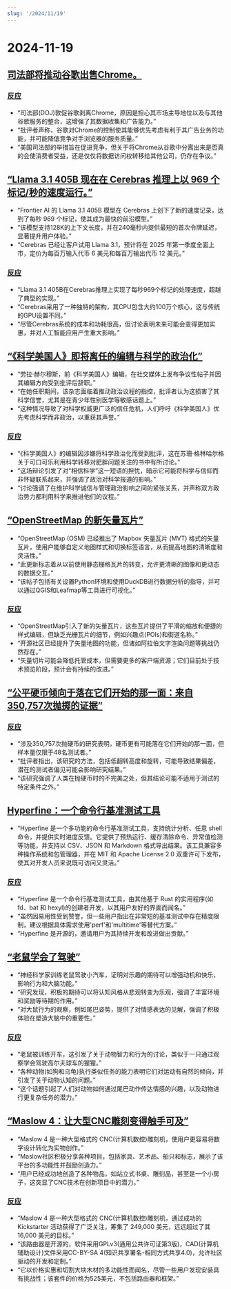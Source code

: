 ```yaml
---
slug: '/2024/11/19'
---
```


# 2024-11-19

## [司法部将推动谷歌出售Chrome。](https://www.bloomberg.com/news/articles/2024-11-18/doj-will-push-google-to-sell-off-chrome-to-break-search-monopoly)

### [反应](https://news.ycombinator.com/item?id=42177767)

- “司法部(DOJ)敦促谷歌剥离Chrome，原因是担心其市场主导地位以及与其他谷歌服务的整合，这增强了其数据收集和广告能力。”
- “批评者声称，谷歌对Chrome的控制使其能够优先考虑有利于其广告业务的功能，并可能降低竞争对手浏览器的服务质量。”
- “美国司法部的举措旨在促进竞争，但关于将Chrome从谷歌中分离出来是否真的会使消费者受益，还是仅仅将数据访问权转移给其他公司，仍存在争议。”

## [“Llama 3.1 405B 现在在 Cerebras 推理上以 969 个标记/秒的速度运行。”](https://cerebras.ai/blog/llama-405b-inference)

- “Frontier AI 的 Llama 3.1 405B 模型在 Cerebras 上创下了新的速度记录，达到了每秒 969 个标记，使其成为最快的前沿模型。”
- “该模型支持128K的上下文长度，并在240毫秒内提供最短的首次令牌延迟，显著提升用户体验。”
- “Cerebras 已经让客户试用 Llama 3.1，预计将在 2025 年第一季度全面上市，定价为每百万输入代币 6 美元和每百万输出代币 12 美元。”

### [反应](https://news.ycombinator.com/item?id=42178761)

- “Llama 3.1 405B在Cerebras推理上实现了每秒969个标记的处理速度，超越了典型的实现。”
- “Cerebras采用了一种独特的架构，其CPU包含大约100万个核心，这与传统的GPU设置不同。”
- “尽管Cerebras系统的成本和功耗很高，但讨论表明未来可能会变得更加实惠，并对人工智能应用产生重大影响。”

## [“《科学美国人》即将离任的编辑与科学的政治化”](https://reason.com/2024/11/18/how-scientific-americans-departing-editor-helped-degrade-science/)

- “劳拉·赫尔穆斯，前《科学美国人》编辑，在社交媒体上发布争议性帖子并因其编辑方向受到批评后辞职。”
- “在她任职期间，该杂志面临着推动政治议程的指控，批评者认为这损害了其科学信誉，尤其是在青少年性别医学等敏感话题上。”
- “这种情况导致了对科学权威更广泛的信任危机，人们呼吁《科学美国人》优先考虑科学而非政治，以重获其声誉。”

### [反应](https://news.ycombinator.com/item?id=42177619)

- “《科学美国人》的编辑因涉嫌将科学政治化而受到批评，这在苏珊·格林哈尔格关于可口可乐利用科学转移对肥胖问题关注的书中有所讨论。”
- “这场辩论引发了对“相信科学”这一短语的担忧，暗示它可能将科学与信仰而非怀疑联系起来，并强调了政治对科学报道的影响。”
- “讨论强调了在维护科学诚信与管理政治影响之间的紧张关系，并声称双方政治势力都利用科学来推进他们的议程。”

## [“OpenStreetMap 的新矢量瓦片”](https://tech.marksblogg.com/osm-mvt-vector-tiles.html)

- “OpenStreetMap (OSM) 已经推出了 Mapbox 矢量瓦片 (MVT) 格式的矢量瓦片，使用户能够自定义地图样式和切换标签语言，从而提高地图的清晰度和灵活性。”
- “此更新标志着从以前使用静态栅格瓦片的转变，允许更清晰的图像和更动态的数据交互。”
- “该帖子包括有关设置Python环境和使用DuckDB进行数据分析的指导，并可以通过QGIS和Leafmap等工具进行可视化。”

### [反应](https://news.ycombinator.com/item?id=42182519)

- “OpenStreetMap引入了新的矢量瓦片，这些瓦片提供了平滑的缩放和便捷的样式编辑，但缺乏光栅瓦片的细节，例如兴趣点(POIs)和街道名称。”
- “开源社区已经提升了矢量地图的功能，但诸如阿拉伯文字渲染问题等挑战仍然存在。”
- “矢量切片可能会降低托管成本，但需要更多的客户端资源；它们目前处于技术预览阶段，预计会有持续的改进。”

## [“公平硬币倾向于落在它们开始的那一面：来自350,757次抛掷的证据”](https://www.researchgate.net/publication/374700857_Fair_coins_tend_to_land_on_the_same_side_they_started_Evidence_from_350757_flips)

### [反应](https://news.ycombinator.com/item?id=42181345)

- “涉及350,757次抛硬币的研究表明，硬币更有可能落在它们开始的那一面，但样本量仅限于48名测试者。”
- “批评者指出，该研究的方法，包括低翻转高度和旋转，可能导致结果偏差，潜在的测试者偏见可能会影响研究结果。”
- “该研究强调了人类在抛硬币时的不完美之处，但其结论可能不适用于测试的特定条件之外。”

## [Hyperfine：一个命令行基准测试工具](https://github.com/sharkdp/hyperfine)

- “Hyperfine 是一个多功能的命令行基准测试工具，支持统计分析、任意 shell 命令，并提供实时进度反馈。它提供了预热运行、缓存清除命令、异常值检测等功能，并支持以 CSV、JSON 和 Markdown 格式导出结果。该工具兼容多种操作系统和包管理器，并在 MIT 和 Apache License 2.0 双重许可下发布，使其对开发人员来说既可访问又灵活。”

### [反应](https://news.ycombinator.com/item?id=42177462)

- “Hyperfine 是一个命令行基准测试工具，由其他基于 Rust 的实用程序(如 fd、bat 和 hexyl)的创建者开发，以其用户友好的界面而闻名。”
- “虽然因易用性受到赞誉，但一些用户指出在非常短的基准测试中存在精度限制，建议根据具体需求使用'perf'和'multitime'等替代方案。”
- “Hyperfine 是开源的，邀请用户为其持续开发和改进做出贡献。”

## [“老鼠学会了驾驶”](https://theconversation.com/im-a-neuroscientist-who-taught-rats-to-drive-their-joy-suggests-how-anticipating-fun-can-enrich-human-life-239029)

- “神经科学家训练老鼠驾驶小汽车，证明对乐趣的期待可以增强动机和快乐，影响行为和大脑功能。”
- “研究发现，积极的期待可以将认知风格从悲观转变为乐观，强调了丰富环境和奖励等待期的作用。”
- “对大鼠行为的观察，例如尾巴姿势，提供了对情感表达的见解，强调了积极体验在塑造大脑中的重要性。”

### [反应](https://news.ycombinator.com/item?id=42179774)

- “老鼠被训练开车，这引发了关于动物智力和行为的讨论，类似于一只通过观察学会驾驶高尔夫球车的猩猩。”
- “各种动物(如狗和乌龟)执行类似任务的能力表明它们对运动有自然的倾向，并引发了关于动物认知的问题。”
- “这个话题引起了人们对动物如何通过尾巴动作传达情感的兴趣，以及动物进行更复杂任务的潜力。”

## [“Maslow 4：让大型CNC雕刻变得触手可及”](https://www.maslowcnc.com)

- “Maslow 4 是一种大型格式的 CNC(计算机数控)雕刻机，使用户更容易将数字设计转化为实物创作。”
- “Maslow社区积极分享各种项目，包括家具、艺术品、船只和标志，展示了该平台的多功能性并鼓励创造力。”
- “用户已经成功地创造了各种物品，如站立式书桌、雕刻品，甚至是一个小房子，这突显了CNC技术在创新项目中的潜力。”

### [反应](https://news.ycombinator.com/item?id=42179467)

- “Maslow 4 是一种大型格式的 CNC(计算机数控)雕刻机，通过成功的 Kickstarter 活动获得了广泛关注，筹集了 249,000 美元，远远超过了其 16,000 美元的目标。”
- “该路由器是开源的，软件采用GPLv3(通用公共许可证第3版)，CAD(计算机辅助设计)文件采用CC-BY-SA 4(知识共享署名-相同方式共享4.0)，允许社区驱动的开发和定制。”
- “它以价格实惠和切割大块木材的多功能性而闻名，尽管一些用户发现安装具有挑战性；该套件的价格为525美元，不包括路由器和框架。”

<head>
  <meta property="og:title" content="司法部将推动谷歌出售Chrome。" />
  <meta property="og:type" content="website" />
  <meta property="og:image" content="https://og.cho.sh/api/og/?title=%E5%8F%B8%E6%B3%95%E9%83%A8%E5%B0%86%E6%8E%A8%E5%8A%A8%E8%B0%B7%E6%AD%8C%E5%87%BA%E5%94%AEChrome%E3%80%82&subheading=2024%E5%B9%B411%E6%9C%8819%E6%97%A5%E6%98%9F%E6%9C%9F%E4%BA%8C%3A%20%E9%BB%91%E5%AE%A2%E6%96%B0%E9%97%BB%E6%91%98%E8%A6%81" />
</head>

